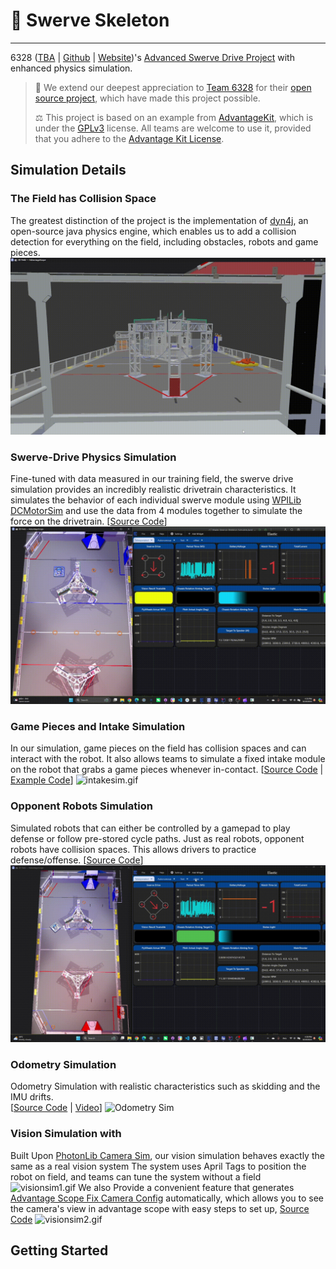 # 🍁 Swerve Skeleton

---

6328 ([TBA](https://www.thebluealliance.com/team/6328/2024) | [Github](https://github.com/mechanical-advantage) | [Website](http://team6328.org/))'s [Advanced Swerve Drive Project](https://www.chiefdelphi.com/t/advantagekit-2024-log-replay-again/442968/54#advanced-swerve-drive-project-2) with enhanced physics simulation.

> 🙏 We extend our deepest appreciation to [Team 6328](https://www.littletonrobotics.org/) for their [open source project](https://github.com/Mechanical-Advantage), which have made this project possible.
>
> ⚖️ This project is based on an example from [AdvantageKit](https://github.com/Mechanical-Advantage/AdvantageKit/), which is under the [GPLv3](https://www.gnu.org/licenses/gpl-3.0.en.html#license-text) license. All teams are welcome to use it, provided that you adhere to the [Advantage Kit License](./AdvantageKit-License.md).

## Simulation Details

### The Field has Collision Space
The greatest distinction of the project is the implementation of [dyn4j](https://github.com/dyn4j/dyn4j), an open-source java physics engine, which enables us to add a collision detection for everything on the field, including obstacles, robots and game pieces.
![robot_physics_simulation.gif](media/robot_physics_simulation.gif)

### Swerve-Drive Physics Simulation
Fine-tuned with data measured in our training field, the swerve drive simulation provides an incredibly realistic drivetrain characteristics.
It simulates the behavior of each individual swerve module using [WPILib DCMotorSim](https://github.wpilib.org/allwpilib/docs/release/java/edu/wpi/first/wpilibj/simulation/DCMotorSim.html) and use the data from 4 modules together to simulate the force on the drivetrain. 
[[Source Code](https://github.com/Shenzhen-Robotics-Alliance/Maple-Swerve-Skeleton/blob/main/src/main/java/frc/robot/utils/CompetitionFieldUtils/Simulations/SwerveDriveSimulation.java)]
![swervedrivesim.gif](media/swervedrivesim.gif)

### Game Pieces and Intake Simulation
In our simulation, game pieces on the field has collision spaces and can interact with the robot.
It also allows teams to simulate a fixed intake module on the robot that grabs a game pieces whenever in-contact.
[[Source Code](https://github.com/Shenzhen-Robotics-Alliance/Maple-Swerve-Skeleton/blob/main/src/main/java/frc/robot/utils/CompetitionFieldUtils/Simulations/IntakeSimulation.java) | [Example Code](https://github.com/Shenzhen-Robotics-Alliance/5516-2024-OffSeason/blob/main/src/main/java/frc/robot/subsystems/intake/IntakeIOSim.java)]
![intakesim.gif](media/intakesim.gif)

### Opponent Robots Simulation
Simulated robots that can either be controlled by a gamepad to play defense or follow pre-stored cycle paths.
Just as real robots, opponent robots have collision spaces.
This allows drivers to practice defense/offense.
[[Source Code](https://github.com/Shenzhen-Robotics-Alliance/Maple-Swerve-Skeleton/blob/main/src/main/java/frc/robot/utils/CompetitionFieldUtils/Simulations/OpponentRobotSimulation.java)]
![opponentrobotsim.gif](media/opponentrobotsim.gif)

### Odometry Simulation

Odometry Simulation with realistic characteristics such as skidding and the IMU drifts.  
[[Source Code](https://github.com/Shenzhen-Robotics-Alliance/Maple-Swerve-Skeleton/blob/main/src/main/java/frc/robot/subsystems/drive/IO/ModuleIOSim.java) | [Video](https://youtu.be/ersRWIzC0zc)]
![Odometry Sim](media/odometrysim.gif)
### Vision Simulation with
Built Upon [PhotonLib Camera Sim](https://docs.photonvision.org/en/latest/docs/simulation/simulation.html), our vision simulation behaves exactly the same as a real vision system
The system uses April Tags to position the robot on field, and teams can tune the system without a field
![visionsim1.gif](media/visionsim1.gif)
We also Provide a convenient feature that generates [Advantage Scope Fix Camera Config](https://github.com/Shenzhen-Robotics-Alliance/Maple-Swerve-Skeleton/blob/main/src/main/java/frc/robot/utils/CustomConfigs/PhotonCameraProperties.java) automatically, which allows you to see the camera's view in advantage scope with easy steps to set up, [Source Code](https://github.com/Shenzhen-Robotics-Alliance/Maple-Swerve-Skeleton/blob/main/src/main/java/frc/robot/utils/CustomConfigs/PhotonCameraProperties.java)
![visionsim2.gif](media/visionsim2.gif)

## Getting Started

